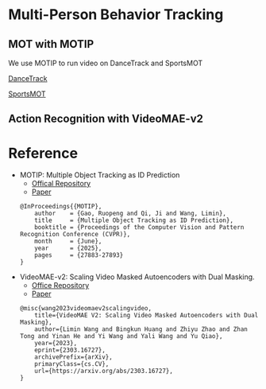 # Multi-Person Behavior Tracking
## MOT with MOTIP
We use MOTIP to run video on DanceTrack and SportsMOT

[DanceTrack](demo/motip/dancetrack.mp4 "Click to watch")

[SportsMOT](demo/motip/sportmot.mp4 "Click to watch")

## Action Recognition with VideoMAE-v2


# Reference
- MOTIP: Multiple Object Tracking as ID Prediction
    + [Offical Repository](https://github.com/MCG-NJU/MOTIP)
    + [Paper](https://arxiv.org/abs/2403.16848)
    ```
    @InProceedings{{MOTIP},
        author    = {Gao, Ruopeng and Qi, Ji and Wang, Limin},
        title     = {Multiple Object Tracking as ID Prediction},
        booktitle = {Proceedings of the Computer Vision and Pattern Recognition Conference (CVPR)},
        month     = {June},
        year      = {2025},
        pages     = {27883-27893}
    }
    ```
- VideoMAE-v2:  Scaling Video Masked Autoencoders with Dual Masking.
    + [Office Repository](https://github.com/OpenGVLab/VideoMAEv2)
    + [Paper](https://arxiv.org/abs/2303.16727)
    ```
    @misc{wang2023videomaev2scalingvideo,
        title={VideoMAE V2: Scaling Video Masked Autoencoders with Dual Masking}, 
        author={Limin Wang and Bingkun Huang and Zhiyu Zhao and Zhan Tong and Yinan He and Yi Wang and Yali Wang and Yu Qiao},
        year={2023},
        eprint={2303.16727},
        archivePrefix={arXiv},
        primaryClass={cs.CV},
        url={https://arxiv.org/abs/2303.16727}, 
    }
    ```